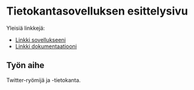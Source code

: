 # Tietokantasovelluksen esittelysivu

Yleisiä linkkejä:

* [Linkki sovellukseeni](tmbrunil.users.cs.helsinki.fi/tsoha)
* [Linkki dokumentaatiooni](https://www.github.com/hegemonni/Tsoha-Bootstrap/doc/johdanto)

## Työn aihe

Twitter-ryömijä ja -tietokanta.
